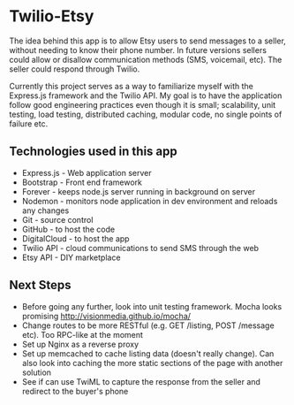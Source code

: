 # Twilio-Etsy

The idea behind this app is to allow Etsy users to send messages to a seller, without needing to know their phone number. In future versions sellers could allow or disallow communication methods (SMS, voicemail, etc). The seller could respond through Twilio.

Currently this project serves as a way to familiarize myself with the Express.js framework and the Twilio API. My goal is to have the application follow good engineering practices even though it is small; scalability, unit testing, load testing, distributed caching, modular code, no single points of failure etc.

## Technologies used in this app

* Express.js - Web application server
* Bootstrap - Front end framework
* Forever - keeps node.js server running in background on server
* Nodemon - monitors node application in dev environment and reloads any changes
* Git - source control
* GitHub - to host the code
* DigitalCloud - to host the app
* Twilio API - cloud communications to send SMS through the web
* Etsy API - DIY marketplace


## Next Steps

* Before going any further, look into unit testing framework. Mocha looks promising http://visionmedia.github.io/mocha/
* Change routes to be more RESTful (e.g. GET /listing, POST /message etc). Too RPC-like at the moment
* Set up Nginx as a reverse proxy
* Set up memcached to cache listing data (doesn't really change). Can also look into caching the more static sections of the page with another solution
* See if can use TwiML to capture the response from the seller and redirect to the buyer's phone
